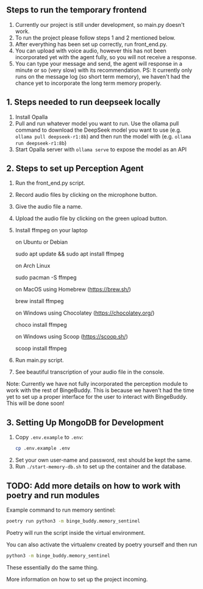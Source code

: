 ## Steps to run the temporary frontend
1. Currently our project is still under development, so main.py doesn't work.
2. To run the project please follow steps 1 and 2 mentioned below.
3. After everything has been set up correctly, run front_end.py.
4. You can upload with voice audio, however this has not been incorporated yet with the agent fully, so you will not receive a response.
5. You can type your message and send, the agent will response in a minute or so (very slow) with its recommendation. PS: It currently only runs on the message log (so short term memory), we haven't had the chance yet to incorporate the long term memory properly.

## 1. Steps needed to run deepseek locally

1. Install Opalla
2. Pull and run whatever model you want to run. Use the ollama pull command to download the DeepSeek model you want to use (e.g. `ollama pull deepseek-r1:8b`) and then run the model with (e.g. `ollama run deepseek-r1:8b`)
3. Start Opalla server with `ollama serve` to expose the model as an API

## 2. Steps to set up Perception Agent

1. Run the front_end.py script.
2. Record audio files by clicking on the microphone button.
3. Give the audio file a name.
4. Upload the audio file by clicking on the green upload button.
5. Install ffmpeg on your laptop

   on Ubuntu or Debian

   sudo apt update && sudo apt install ffmpeg

   on Arch Linux

   sudo pacman -S ffmpeg

   on MacOS using Homebrew (https://brew.sh/)

   brew install ffmpeg

   on Windows using Chocolatey (https://chocolatey.org/)

   choco install ffmpeg

   on Windows using Scoop (https://scoop.sh/)

   scoop install ffmpeg

6. Run main.py script.
7. See beautiful transcription of your audio file in the console.

Note: Currently we have not fully incorporated the perception module to work with the rest of BingeBuddy. This is because we haven't had the time yet to set up a proper interface for the user to interact with BingeBuddy. This will be done soon!

## 3. Setting Up MongoDB for Development

1. Copy `.env.example` to `.env`:
   ```bash
   cp .env.example .env
   ```
2. Set your own user-name and password, rest should be kept the same.
3. Run `./start-memory-db.sh` to set up the container and the database.

## TODO: Add more details on how to work with poetry and run modules

Example command to run memory sentinel:

```bash
poetry run python3 -m binge_buddy.memory_sentinel
```

Poetry will run the script inside the virtual environment.

You can also activate the virtualenv created by poetry yourself and then run

```bash
python3 -m binge_buddy.memory_sentinel
```

These essentially do the same thing.

More information on how to set up the project incoming.

